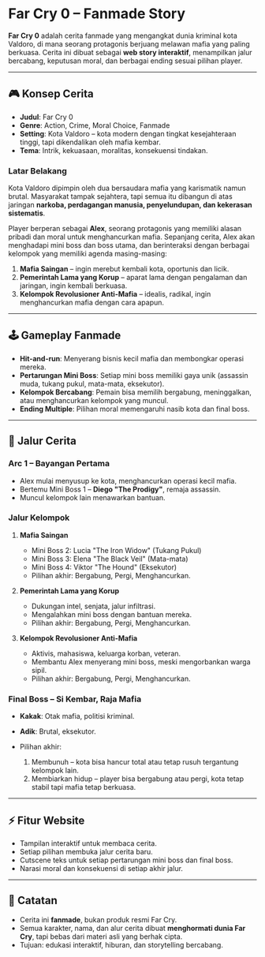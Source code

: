 # Far Cry 0 – Fanmade Story

**Far Cry 0** adalah cerita fanmade yang mengangkat dunia kriminal kota Valdoro, di mana seorang protagonis berjuang melawan mafia yang paling berkuasa. Cerita ini dibuat sebagai **web story interaktif**, menampilkan jalur bercabang, keputusan moral, dan berbagai ending sesuai pilihan player.

---

## 🎮 Konsep Cerita

- **Judul**: Far Cry 0
- **Genre**: Action, Crime, Moral Choice, Fanmade
- **Setting**: Kota Valdoro – kota modern dengan tingkat kesejahteraan tinggi, tapi dikendalikan oleh mafia kembar.
- **Tema**: Intrik, kekuasaan, moralitas, konsekuensi tindakan.

### Latar Belakang

Kota Valdoro dipimpin oleh dua bersaudara mafia yang karismatik namun brutal. Masyarakat tampak sejahtera, tapi semua itu dibangun di atas jaringan **narkoba, perdagangan manusia, penyelundupan, dan kekerasan sistematis**.

Player berperan sebagai **Alex**, seorang protagonis yang memiliki alasan pribadi dan moral untuk menghancurkan mafia. Sepanjang cerita, Alex akan menghadapi mini boss dan boss utama, dan berinteraksi dengan berbagai kelompok yang memiliki agenda masing-masing:

1. **Mafia Saingan** – ingin merebut kembali kota, oportunis dan licik.
2. **Pemerintah Lama yang Korup** – aparat lama dengan pengalaman dan jaringan, ingin kembali berkuasa.
3. **Kelompok Revolusioner Anti-Mafia** – idealis, radikal, ingin menghancurkan mafia dengan cara apapun.

---

## 🕹️ Gameplay Fanmade

- **Hit-and-run**: Menyerang bisnis kecil mafia dan membongkar operasi mereka.
- **Pertarungan Mini Boss**: Setiap mini boss memiliki gaya unik (assassin muda, tukang pukul, mata-mata, eksekutor).
- **Kelompok Bercabang**: Pemain bisa memilih bergabung, meninggalkan, atau menghancurkan kelompok yang muncul.
- **Ending Multiple**: Pilihan moral memengaruhi nasib kota dan final boss.

---

## 📖 Jalur Cerita

### Arc 1 – Bayangan Pertama

- Alex mulai menyusup ke kota, menghancurkan operasi kecil mafia.
- Bertemu Mini Boss 1 – **Diego "The Prodigy"**, remaja assassin.
- Muncul kelompok lain menawarkan bantuan.

### Jalur Kelompok

1. **Mafia Saingan**

   - Mini Boss 2: Lucia "The Iron Widow" (Tukang Pukul)
   - Mini Boss 3: Elena "The Black Veil" (Mata-mata)
   - Mini Boss 4: Viktor "The Hound" (Eksekutor)
   - Pilihan akhir: Bergabung, Pergi, Menghancurkan.

2. **Pemerintah Lama yang Korup**

   - Dukungan intel, senjata, jalur infiltrasi.
   - Mengalahkan mini boss dengan bantuan mereka.
   - Pilihan akhir: Bergabung, Pergi, Menghancurkan.

3. **Kelompok Revolusioner Anti-Mafia**

   - Aktivis, mahasiswa, keluarga korban, veteran.
   - Membantu Alex menyerang mini boss, meski mengorbankan warga sipil.
   - Pilihan akhir: Bergabung, Pergi, Menghancurkan.

### Final Boss – **Si Kembar, Raja Mafia**

- **Kakak**: Otak mafia, politisi kriminal.
- **Adik**: Brutal, eksekutor.
- Pilihan akhir:

  1. Membunuh – kota bisa hancur total atau tetap rusuh tergantung kelompok lain.
  2. Membiarkan hidup – player bisa bergabung atau pergi, kota tetap stabil tapi mafia tetap berkuasa.

---

## ⚡ Fitur Website

- Tampilan interaktif untuk membaca cerita.
- Setiap pilihan membuka jalur cerita baru.
- Cutscene teks untuk setiap pertarungan mini boss dan final boss.
- Narasi moral dan konsekuensi di setiap akhir jalur.

---

## 📌 Catatan

- Cerita ini **fanmade**, bukan produk resmi Far Cry.
- Semua karakter, nama, dan alur cerita dibuat **menghormati dunia Far Cry**, tapi bebas dari materi asli yang berhak cipta.
- Tujuan: edukasi interaktif, hiburan, dan storytelling bercabang.
